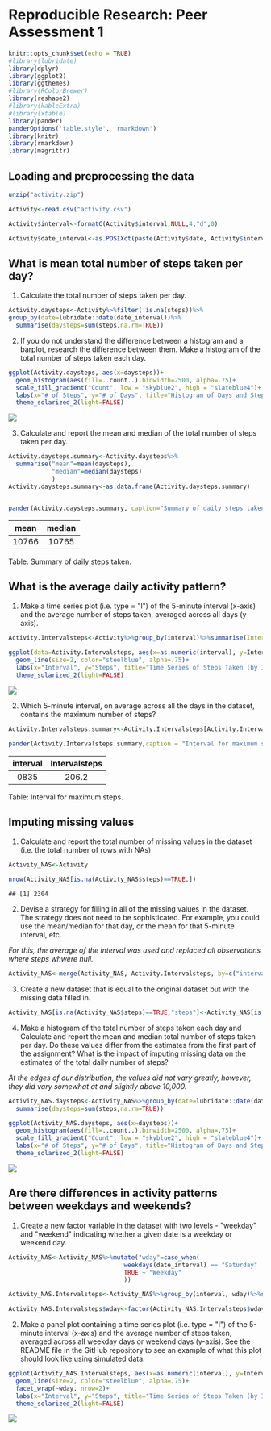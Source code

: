 # Reproducible Research: Peer Assessment 1


```r
knitr::opts_chunk$set(echo = TRUE)
#library(lubridate)
library(dplyr)
library(ggplot2)
library(ggthemes)
#library(RColorBrewer)
library(reshape2)
#library(kableExtra)
#library(xtable)
library(pander)
panderOptions('table.style', 'rmarkdown')
library(knitr)
library(rmarkdown)
library(magrittr)
```

## Loading and preprocessing the data


```r
unzip("activity.zip")

Activity<-read.csv("activity.csv")

Activity$interval<-formatC(Activity$interval,NULL,4,"d",0)

Activity$date_interval<-as.POSIXct(paste(Activity$date, Activity$interval), format="%Y-%m-%d %H%M")
```

## What is mean total number of steps taken per day?

1. Calculate the total number of steps taken per day.


```r
Activity.daysteps<-Activity%>%filter(!is.na(steps))%>%
group_by(date=lubridate::date(date_interval))%>%
  summarise(daysteps=sum(steps,na.rm=TRUE))
```

2. If you do not understand the difference between a histogram and a barplot, research the difference between them. Make a histogram of the total number of steps taken each day.


```r
ggplot(Activity.daysteps, aes(x=daysteps))+
  geom_histogram(aes(fill=..count..),binwidth=2500, alpha=.75)+
  scale_fill_gradient("Count", low = "skyblue2", high = "slateblue4")+
  labs(x="# of Steps", y="# of Days", title="Histogram of Days and Steps Taken")+
  theme_solarized_2(light=FALSE)
```

![](PA1_template_files/figure-html/unnamed-chunk-3-1.png)<!-- -->

3. Calculate and report the mean and median of the total number of steps taken per day.


```r
Activity.daysteps.summary<-Activity.daysteps%>%
  summarise("mean"=mean(daysteps), 
            "median"=median(daysteps)
            )
Activity.daysteps.summary<-as.data.frame(Activity.daysteps.summary)


pander(Activity.daysteps.summary, caption="Summary of daily steps taken.")
```



| mean  | median |
|:-----:|:------:|
| 10766 | 10765  |

Table: Summary of daily steps taken.

## What is the average daily activity pattern?

1. Make a time series plot (i.e. type = "l") of the 5-minute interval (x-axis) and the average number of steps taken, averaged across all days (y-axis). 


```r
Activity.Intervalsteps<-Activity%>%group_by(interval)%>%summarise(Intervalsteps=mean(steps, na.rm=TRUE))

ggplot(data=Activity.Intervalsteps, aes(x=as.numeric(interval), y=Intervalsteps))+
  geom_line(size=2, color="steelblue", alpha=.75)+
  labs(x="Interval", y="Steps", title="Time Series of Steps Taken (by Interval)")+
  theme_solarized_2(light=FALSE)
```

![](PA1_template_files/figure-html/unnamed-chunk-5-1.png)<!-- -->

2. Which 5-minute interval, on average across all the days in the dataset, contains the maximum number of steps?


```r
Activity.Intervalsteps.summary<-Activity.Intervalsteps[Activity.Intervalsteps$Intervalsteps==max(Activity.Intervalsteps$Intervalsteps),]

pander(Activity.Intervalsteps.summary,caption = "Interval for maximum steps.")
```



| interval | Intervalsteps |
|:--------:|:-------------:|
|   0835   |     206.2     |

Table: Interval for maximum steps.

## Imputing missing values

1. Calculate and report the total number of missing values in the dataset (i.e. the total number of rows with NAs)

```r
Activity_NAS<-Activity

nrow(Activity_NAS[is.na(Activity_NAS$steps)==TRUE,])
```

```
## [1] 2304
```

2. Devise a strategy for filling in all of the missing values in the dataset. The strategy does not need to be sophisticated. For example, you could use the mean/median for that day, or the mean for that 5-minute interval, etc.


*For this, the average of the interval was used and replaced all observations where steps whwere null.* 


```r
Activity_NAS<-merge(Activity_NAS, Activity.Intervalsteps, by=c("interval"="interval"))
```

3. Create a new dataset that is equal to the original dataset but with the missing data filled in.


```r
Activity_NAS[is.na(Activity_NAS$steps)==TRUE,"steps"]<-Activity_NAS[is.na(Activity_NAS$steps)==TRUE,"Intervalsteps"]
```

4. Make a histogram of the total number of steps taken each day and Calculate and report the mean and median total number of steps taken per day. Do these values differ from the estimates from the first part of the assignment? What is the impact of imputing missing data on the estimates of the total daily number of steps?

*At the edges of our distribution, the values did not vary greatly, however, they did vary somewhat at and slightly above 10,000.*


```r
Activity_NAS.daysteps<-Activity_NAS%>%group_by(date=lubridate::date(date_interval))%>%
  summarise(daysteps=sum(steps,na.rm=TRUE))

ggplot(Activity_NAS.daysteps, aes(x=daysteps))+
  geom_histogram(aes(fill=..count..),binwidth=2500, alpha=.75)+
  scale_fill_gradient("Count", low = "skyblue2", high = "slateblue4")+
  labs(x="# of Steps", y="# of Days", title="Histogram of Days and Steps Taken")+
  theme_solarized_2(light=FALSE)
```

![](PA1_template_files/figure-html/unnamed-chunk-10-1.png)<!-- -->

## Are there differences in activity patterns between weekdays and weekends?

1. Create a new factor variable in the dataset with two levels - "weekday" and "weekend" indicating whether a given date is a weekday or weekend day.


```r
Activity_NAS<-Activity_NAS%>%mutate("wday"=case_when(
                                weekdays(date_interval) == "Saturday" | weekdays(date_interval) == "Sunday" ~ "Weekend",
                                TRUE ~ "Weekday"
                                ))

Activity_NAS.Intervalsteps<-Activity_NAS%>%group_by(interval, wday)%>%summarise(Intervalsteps=mean(steps, na.rm=TRUE))

Activity_NAS.Intervalsteps$wday<-factor(Activity_NAS.Intervalsteps$wday)
```

2. Make a panel plot containing a time series plot (i.e. type = "l") of the 5-minute interval (x-axis) and the average number of steps taken, averaged across all weekday days or weekend days (y-axis). See the README file in the GitHub repository to see an example of what this plot should look like using simulated data.


```r
ggplot(Activity_NAS.Intervalsteps, aes(x=as.numeric(interval), y=Intervalsteps, group=wday))+
  geom_line(size=2, color="steelblue", alpha=.75)+
  facet_wrap(~wday, nrow=2)+
  labs(x="Interval", y="Steps", title="Time Series of Steps Taken (by Interval, by weekday/weekend)")+
  theme_solarized_2(light=FALSE)
```

![](PA1_template_files/figure-html/unnamed-chunk-12-1.png)<!-- -->




